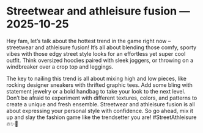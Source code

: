 # Streetwear and athleisure fusion — 2025-10-25

Hey fam, let’s talk about the hottest trend in the game right now – streetwear and athleisure fusion! It’s all about blending those comfy, sporty vibes with those edgy street style looks for an effortless yet super cool outfit. Think oversized hoodies paired with sleek joggers, or throwing on a windbreaker over a crop top and leggings.

The key to nailing this trend is all about mixing high and low pieces, like rocking designer sneakers with thrifted graphic tees. Add some bling with statement jewelry or a bold handbag to take your look to the next level. Don’t be afraid to experiment with different textures, colors, and patterns to create a unique and fresh ensemble. Streetwear and athleisure fusion is all about expressing your personal style with confidence. So go ahead, mix it up and slay the fashion game like the trendsetter you are! #StreetAthleisure 🔥✨👟